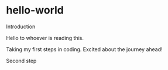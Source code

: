 # hello-world
Introduction

Hello to whoever is reading this.

Taking my first steps in coding. Excited about the journey ahead!

Second step
